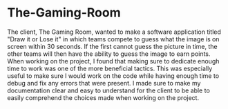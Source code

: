 # The-Gaming-Room
  The client, The Gaming Room, wanted to make a software application titled "Draw it or Lose it" in which teams compete to guess what the image is on screen within 30 seconds. If the first cannot guess the picture in time, the other teams will then have the ability to guess the image to earn points.
   When working on the project, I found that making sure to dedicate enough time to work was one of the more beneficial tactics. This was especially useful to make sure I would work on the code while having enough time to debug and fix any errors that were present. I made sure to make my documentation clear and easy to understand for the client to be able to easily comprehend the choices made when working on the project. 
  
